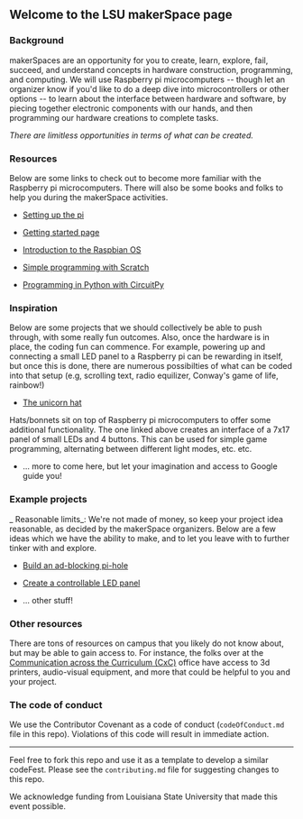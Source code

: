 ## Welcome to the LSU makerSpace page


### Background

makerSpaces are an opportunity for you to create, learn, explore, fail, succeed, and understand concepts in hardware construction, programming, and computing. We will use Raspberry pi microcomputers -- though let an organizer know if you'd like to do a deep dive into microcontrollers or other options -- to learn about the interface between hardware and software, by piecing together electronic components with our hands, and then programming our hardware creations to complete tasks. 

_There are limitless opportunities in terms of what can be created._









### Resources

Below are some links to check out to become more familiar with the Raspberry pi microcomputers. There will also be some books and folks to help you during the makerSpace activities. 

+ [Setting up the pi](https://www.youtube.com/watch?v=B_8ZcPeaxcc)

+ [Getting started page](https://projects.raspberrypi.org/en/projects/raspberry-pi-getting-started)

+ [Introduction to the Raspbian OS](http://www.raspbian.org/)

+ [Simple programming with Scratch](https://learn.adafruit.com/programming-with-scratch-on-raspberry-pi/demo)

+ [Programming in Python with CircuitPy](https://circuitpython.org/)
 






### Inspiration 

Below are some projects that we should collectively be able to push through, with some really fun outcomes. Also, once the hardware is in place, the coding fun can commence. For example, powering up and connecting a small LED panel to a Raspberry pi can be rewarding in itself, but once this is done, there are numerous possibilties of what can be coded into that setup (e.g, scrolling text, radio equilizer, Conway's game of life, rainbow!)

+ [The unicorn hat](https://learn.pimoroni.com/tutorial/hel/getting-started-with-unicorn-hat-mini)

Hats/bonnets sit on top of Raspberry pi microcomputers to offer some additional functionality. The one linked above creates an interface of a 7x17 panel of small LEDs and 4 buttons. This can be used for simple game programming, alternating between different light modes, etc. etc. 


+ ... more to come here, but let your imagination and access to Google guide you! 






### Example projects

_ Reasonable limits_: We're not made of money, so keep your project idea reasonable, as decided by the makerSpace organizers. Below are a few ideas which we have the ability to make, and to let you leave with to further tinker with and explore. 

+ [Build an ad-blocking pi-hole](https://www.youtube.com/watch?v=KBXTnrD_Zs4)

+ [Create a controllable LED panel](https://www.youtube.com/watch?v=mAIIapYDS0Q)

+ ... other stuff!








### Other resources

There are tons of resources on campus that you likely do not know about, but may be able to gain access to. For instance, the folks over at the [Communication across the Curriculum (CxC)](https://design.lsu.edu/student-life/facilities/cxc-art-design-studio/) office have access to 3d printers, audio-visual equipment, and more that could be helpful to you and your project.



### The code of conduct

We use the Contributor Covenant as a code of conduct (`codeOfConduct.md` file in this repo). Violations of this code will result in immediate action. 






--- 

Feel free to fork this repo and use it as a template to develop a similar codeFest. Please see the `contributing.md` file for suggesting changes to this repo. 

We acknowledge funding from Louisiana State University that made this event possible. 


